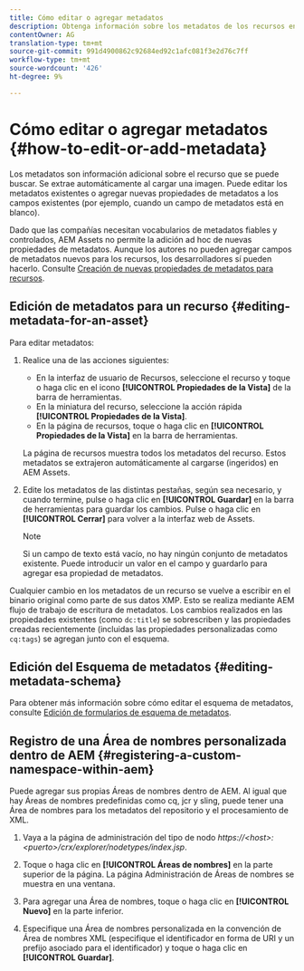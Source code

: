 ```yaml
---
title: Cómo editar o agregar metadatos
description: Obtenga información sobre los metadatos de los recursos en AEM Assets y las distintas formas de editar los metadatos de los recursos.
contentOwner: AG
translation-type: tm+mt
source-git-commit: 991d4900862c92684ed92c1afc081f3e2d76c7ff
workflow-type: tm+mt
source-wordcount: '426'
ht-degree: 9%

---
```



# Cómo editar o agregar metadatos {#how-to-edit-or-add-metadata}

Los metadatos son información adicional sobre el recurso que se puede buscar. Se extrae automáticamente al cargar una imagen. Puede editar los metadatos existentes o agregar nuevas propiedades de metadatos a los campos existentes (por ejemplo, cuando un campo de metadatos está en blanco).

Dado que las compañías necesitan vocabularios de metadatos fiables y controlados, AEM Assets no permite la adición ad hoc de nuevas propiedades de metadatos. Aunque los autores no pueden agregar campos de metadatos nuevos para los recursos, los desarrolladores sí pueden hacerlo. Consulte [Creación de nuevas propiedades de metadatos para recursos](meta-edit.md#editing-metadata-schema).

## Edición de metadatos para un recurso {#editing-metadata-for-an-asset}

Para editar metadatos:

1. Realice una de las acciones siguientes:

   * En la interfaz de usuario de Recursos, seleccione el recurso y toque o haga clic en el icono **[!UICONTROL Propiedades de la Vista]** de la barra de herramientas.
   * En la miniatura del recurso, seleccione la acción rápida **[!UICONTROL Propiedades de la Vista]**.
   * En la página de recursos, toque o haga clic en **[!UICONTROL Propiedades de la Vista]** en la barra de herramientas.

   La página de recursos muestra todos los metadatos del recurso. Estos metadatos se extrajeron automáticamente al cargarse (ingeridos) en AEM Assets.

1. Edite los metadatos de las distintas pestañas, según sea necesario, y cuando termine, pulse o haga clic en **[!UICONTROL Guardar]** en la barra de herramientas para guardar los cambios. Pulse o haga clic en **[!UICONTROL Cerrar]** para volver a la interfaz web de Assets.

   >[!NOTE]
   >
   >Si un campo de texto está vacío, no hay ningún conjunto de metadatos existente. Puede introducir un valor en el campo y guardarlo para agregar esa propiedad de metadatos.

Cualquier cambio en los metadatos de un recurso se vuelve a escribir en el binario original como parte de sus datos XMP. Esto se realiza mediante AEM flujo de trabajo de escritura de metadatos. Los cambios realizados en las propiedades existentes (como `dc:title`) se sobrescriben y las propiedades creadas recientemente (incluidas las propiedades personalizadas como `cq:tags`) se agregan junto con el esquema.

<!-- XMP write-back is supported and enabled for the platforms and file formats described in technical requirements. -->

## Edición del Esquema de metadatos {#editing-metadata-schema}

Para obtener más información sobre cómo editar el esquema de metadatos, consulte [Edición de formularios de esquema de metadatos](metadata-schemas.md#edit-metadata-schema-forms).

## Registro de una Área de nombres personalizada dentro de AEM {#registering-a-custom-namespace-within-aem}

Puede agregar sus propias Áreas de nombres dentro de AEM. Al igual que hay Áreas de nombres predefinidas como cq, jcr y sling, puede tener una Área de nombres para los metadatos del repositorio y el procesamiento de XML.

1. Vaya a la página de administración del tipo de nodo *https://&lt;host>:&lt;puerto>/crx/explorer/nodetypes/index.jsp*.
1. Toque o haga clic en **[!UICONTROL Áreas de nombres]** en la parte superior de la página. La página Administración de Áreas de nombres se muestra en una ventana.

1. Para agregar una Área de nombres, toque o haga clic en **[!UICONTROL Nuevo]** en la parte inferior.
1. Especifique una Área de nombres personalizada en la convención de Área de nombres XML (especifique el identificador en forma de URI y un prefijo asociado para el identificador) y toque o haga clic en **[!UICONTROL Guardar]**.

